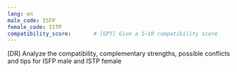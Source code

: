 ```yaml
---
lang: en
male_code: ISFP
female_code: ISTP
compatibility_score:       # [GPT] Give a 1–10 compatibility score
---
```


[DR] Analyze the compatibility, complementary strengths, possible conflicts and tips for ISFP male and ISTP female

